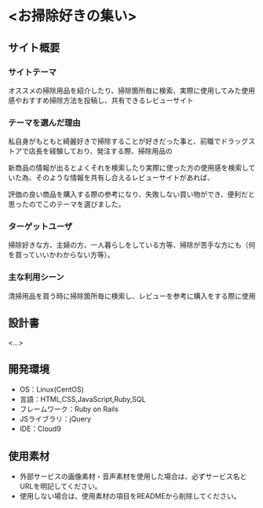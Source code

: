 # <お掃除好きの集い>

## サイト概要
### サイトテーマ
<p>オススメの掃除用品を紹介したり、掃除箇所毎に検索、実際に使用してみた使用感やおすすめ掃除方法を投稿し、共有できるレビューサイト</p>


### テーマを選んだ理由
<p>私自身がもともと綺麗好きで掃除することが好きだった事と、前職でドラッグストアで店長を経験しており、発注する際、掃除用品の</p>
<p>新商品の情報が出るとよくそれを検索したり実際に使った方の使用感を検索していた為、そのような情報を共有し合えるレビューサイトがあれば、</p>
<p>評価の良い商品を購入する際の参考になり、失敗しない買い物ができ、便利だと思ったのでこのテーマを選びました。</p>


### ターゲットユーザ
<p>掃除好きな方、主婦の方、一人暮らしをしている方等、掃除が苦手な方にも（何を買っていいかわからない方等）。</p>


### 主な利用シーン
<p>清掃用品を買う時に掃除箇所毎に検索し、レビューを参考に購入をする際に使用</p>


## 設計書
<...>


## 開発環境
- OS：Linux(CentOS)
- 言語：HTML,CSS,JavaScript,Ruby,SQL
- フレームワーク：Ruby on Rails
- JSライブラリ：jQuery
- IDE：Cloud9


## 使用素材
- 外部サービスの画像素材・音声素材を使用した場合は、必ずサービス名とURLを明記してください。
- 使用しない場合は、使用素材の項目をREADMEから削除してください。
